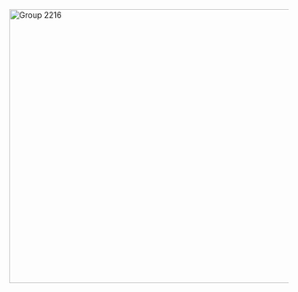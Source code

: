 <img width="1487" height="494" alt="Group 2216" src="https://github.com/user-attachments/assets/7e87ff60-8ec0-4686-b5a2-1ce20d6c4698" />
